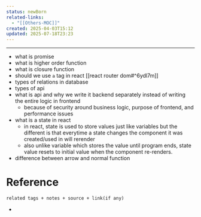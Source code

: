 ```yaml
---
status: newBorn
related-links:
  - "[[Others-MOC]]"
created: 2025-04-03T15:12
updated: 2025-07-18T23:23
---
```

---

- what is promise
- what is higher order function
- what is closure function
- should we use `a` tag in react [[react router dom#^6ydl7m]]
- types of relations in database
- types of api
- what is api and why we write it backend separately instead of writing the entire logic in frontend
	- because of security around business logic, purpose of frontend, and performance issues
- what is a state in react
	- in react, state is used to store values just like variables but the different is that everytime a state changes the component it was created/used in will rerender
	- also unlike variable which stores the value until program ends, state value resets to initial value when the component re-renders.
- difference between arrow and normal function

# Reference
`related tags + notes + source + link(if any)`
 

- 